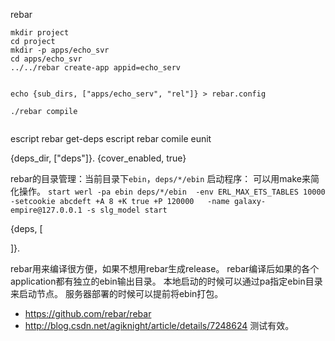 rebar


```
mkdir project
cd project
mkdir -p apps/echo_svr
cd apps/echo_svr
../../rebar create-app appid=echo_serv


echo {sub_dirs, ["apps/echo_serv", "rel"]} > rebar.config

./rebar compile


```



escript rebar get-deps
escript rebar comile eunit

{deps_dir, ["deps"]}.
{cover_enabled, true}

rebar的目录管理：当前目录下`ebin`，`deps/*/ebin`
启动程序：
可以用make来简化操作。
`start werl -pa ebin deps/*/ebin  -env ERL_MAX_ETS_TABLES 10000 -setcookie abcdeft +A 8 +K true +P 120000   -name galaxy-empire@127.0.0.1 -s slg_model start`


{deps, [

]}.

rebar用来编译很方便，如果不想用rebar生成release。
rebar编译后如果的各个application都有独立的ebin输出目录。
本地启动的时候可以通过pa指定ebin目录来启动节点。
服务器部署的时候可以提前将ebin打包。

* https://github.com/rebar/rebar
* http://blog.csdn.net/agiknight/article/details/7248624 测试有效。
